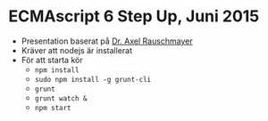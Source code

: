 # ECMAscript 6 Step Up, Juni 2015


+ Presentation baserat på [Dr. Axel Rauschmayer](http://cdn.oreillystatic.com/en/assets/1/event/93/An%20Overview%20of%20ECMAScript%206%20Presentation.pdf)
+ Kräver att nodejs är installerat
+ För att starta kör
  + `npm install`
  + `sudo npm install -g grunt-cli`
  + `grunt`
  + `grunt watch &`
  + `npm start`